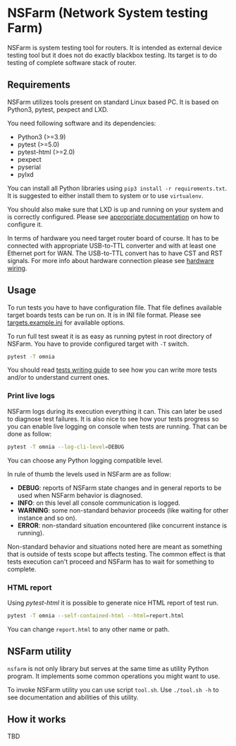 # NSFarm (Network System testing Farm)
NSFarm is system testing tool for routers. It is intended as external device
testing tool but it does not do exactly blackbox testing. Its target is to do
testing of complete software stack of router.


## Requirements
NSFarm utilizes tools present on standard Linux based PC. It is based on Python3,
pytest, pexpect and LXD.

You need following software and its dependencies:
* Python3 (>=3.9)
* pytest (>=5.0)
* pytest-html (>=2.0)
* pexpect
* pyserial
* pylxd

You can install all Python libraries using `pip3 install -r requirements.txt`. It
is suggested to either install them to system or to use `virtualenv`.

You should also make sure that LXD is up and running on your system and is
correctly configured. Please see [appropriate documentation](docs/lxd.md) on how
to configure it.

In terms of hardware you need target router board of course. It has to be
connected with appropriate USB-to-TTL converter and with at least one Ethernet
port for WAN. The USB-to-TTL convert has to have CST and RST signals. For more
info about hardware connection please see [hardware
wiring](docs/hardware_wiring.md).


## Usage
To run tests you have to have configuration file. That file defines available
target boards tests can be run on. It is in INI file format. Please see
[targets.example.ini](targets.example.ini) for available options.

To run full test sweat it is as easy as running pytest in root directory of
NSFarm. You have to provide configured target with `-T` switch.
```sh
pytest -T omnia
```

You should read [tests writing guide](docs/tests_writing.md) to see how you can
write more tests and/or to understand current ones.

### Print live logs
NSFarm logs during its execution everything it can. This can later be used to
diagnose test failures. It is also nice to see how your tests progress so you can
enable live logging on console when tests are running. That can be done as follow:
```sh
pytest -T omnia --log-cli-level=DEBUG
```
You can choose any Python logging compatible level.

In rule of thumb the levels used in NSFarm are as follow:
* __DEBUG__: reports of NSFarm state changes and in general reports to be used
  when NSFarm behavior is diagnosed.
* __INFO__: on this level all console communication is logged.
* __WARNING__: some non-standard behavior proceeds (like waiting for other
  instance and so on).
* __ERROR__: non-standard situation encountered (like concurrent instance is
  running).

Non-standard behavior and situations noted here are meant as something that is
outside of tests scope but affects testing. The common effect is that tests
execution can't proceed and NSFarm has to wait for something to complete.

### HTML report
Using _pytest-html_ it is possible to generate nice HTML report of test run.
```sh
pytest -T omnia --self-contained-html --html=report.html
```
You can change `report.html` to any other name or path.


## NSFarm utility
`nsfarm` is not only library but serves at the same time as utility Python
program. It implements some common operations you might want to use.

To invoke NSFarm utility you can use script `tool.sh`. Use `./tool.sh -h` to see
documentation and abilities of this utility.


## How it works
TBD

